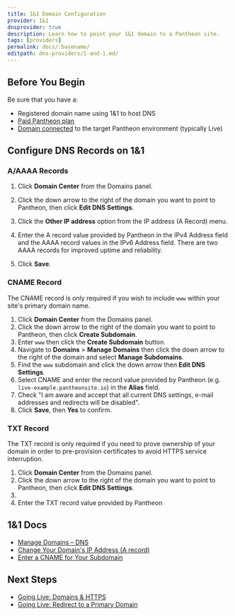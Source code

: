 ```yaml
---
title: 1&1 Domain Configuration
provider: 1&1
dnsprovider: true
description: Learn how to point your 1&1 domain to a Pantheon site.
tags: [providers]
permalink: docs/:basename/
editpath: dns-providers/1-and-1.md/
---
```

## Before You Begin
Be sure that you have a:

- Registered domain name using 1&1 to host DNS
- [Paid Pantheon plan](/docs/guides/going-live/plans/)
- [Domain connected](/docs/guides/going-live/domains/) to the target Pantheon environment (typically Live)

## Configure DNS Records on 1&1
### A/AAAA Records
1. Click **Domain Center** from the Domains panel.
2. Click the down arrow to the right of the domain you want to point to Pantheon, then click **Edit DNS Settings**.
3. Click the **Other IP address** option from the IP address (A Record) menu.
4. Enter the A record value provided by Pantheon in the IPv4 Address field and the AAAA record values in the IPv6 Address field. There are two AAAA records for improved uptime and reliability.

4. Click **Save**.
### CNAME Record
The CNAME record is only required if you wish to include `www` within your site's primary domain name.

1. Click **Domain Center** from the Domains panel.
2. Click the down arrow to the right of the domain you want to point to Pantheon, then click **Create Subdomain**.
3. Enter `www` then click the **Create Subdomain** button.  
4. Navigate to **Domains** > **Manage Domains** then click the down arrow to the right of the domain and select **Manage Subdomains**.
5. Find the `www` subdomain and click the down arrow then **Edit DNS Settings**.
6. Select CNAME and enter the record value provided by Pantheon (e.g. `live-example.pantheonsite.io`) in the **Alias** field.
7. Check "I am aware and accept that all current DNS settings, e-mail addresses and redirects will be disabled".
8. Click **Save**, then **Yes** to confirm.


### TXT Record
The TXT record is only required if you need to prove ownership of your domain in order to pre-provision certificates to avoid HTTPS service interruption.

1. Click **Domain Center** from the Domains panel.
2. Click the down arrow to the right of the domain you want to point to Pantheon, then click **Edit DNS Settings**.
3.
4. Enter the TXT record value provided by Pantheon


## 1&1 Docs

* <a href="https://help.1and1.com/domains-c36931/manage-domains-c79822/dns-c37586" target="blank">Manage Domains – DNS <span class="glyphicons glyphicons-new-window-alt"></span></a>
* <a href="https://help.1and1.com/domains-c36931/manage-domains-c79822/dns-c37586/change-your-domain-s-ip-address-a-record-a599296.html" target="blank">Change Your Domain's IP Address (A record) <span class="glyphicons glyphicons-new-window-alt"></span></a>
* <a href="https://help.1and1.com/domains-c36931/manage-domains-c79822/dns-c37586/enter-a-cname-for-your-subdomain-a643600.html" target="blank">Enter a CNAME for Your Subdomain <span class="glyphicons glyphicons-new-window-alt"></span></a>


## Next Steps

* [Going Live: Domains & HTTPS](/docs/guides/going-live/domains-https/)
* [Going Live: Redirect to a Primary Domain](/docs/guides/going-live/redirects/)

